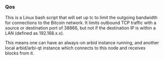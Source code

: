 ### Qos ###

This is a Linux bash script that will set up tc to limit the outgoing bandwidth for connections to the Bitcoin network. It limits outbound TCP traffic with a source or destination port of 38866, but not if the destination IP is within a LAN (defined as 192.168.x.x).

This means one can have an always-on arbid instance running, and another local arbid/arbi-qt instance which connects to this node and receives blocks from it.
